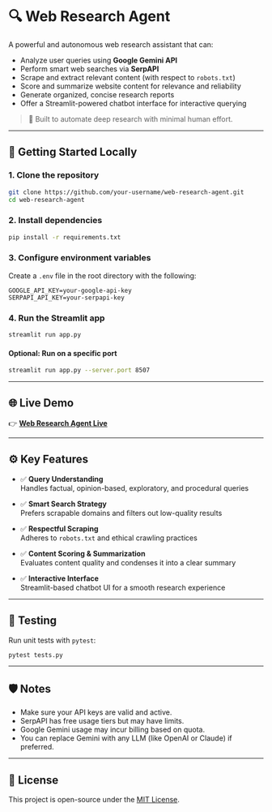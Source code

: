 # 🔍 Web Research Agent

A powerful and autonomous web research assistant that can:

- Analyze user queries using **Google Gemini API**
- Perform smart web searches via **SerpAPI**
- Scrape and extract relevant content (with respect to `robots.txt`)
- Score and summarize website content for relevance and reliability
- Generate organized, concise research reports
- Offer a Streamlit-powered chatbot interface for interactive querying

> 🧠 Built to automate deep research with minimal human effort.

---

## 🚀 Getting Started Locally

### 1. Clone the repository
```bash
git clone https://github.com/your-username/web-research-agent.git
cd web-research-agent
```

### 2. Install dependencies
```bash
pip install -r requirements.txt
```

### 3. Configure environment variables

Create a `.env` file in the root directory with the following:

```env
GOOGLE_API_KEY=your-google-api-key
SERPAPI_API_KEY=your-serpapi-key
```

### 4. Run the Streamlit app
```bash
streamlit run app.py
```

#### Optional: Run on a specific port
```bash
streamlit run app.py --server.port 8507
```

---

## 🌐 Live Demo

👉 [**Web Research Agent Live**](https://your-live-demo-link.com)

---

## ⚙️ Key Features

- ✅ **Query Understanding**  
  Handles factual, opinion-based, exploratory, and procedural queries

- ✅ **Smart Search Strategy**  
  Prefers scrapable domains and filters out low-quality results

- ✅ **Respectful Scraping**  
  Adheres to `robots.txt` and ethical crawling practices

- ✅ **Content Scoring & Summarization**  
  Evaluates content quality and condenses it into a clear summary

- ✅ **Interactive Interface**  
  Streamlit-based chatbot UI for a smooth research experience

---

## 🧪 Testing

Run unit tests with `pytest`:
```bash
pytest tests.py
```

---

## 🛡️ Notes

- Make sure your API keys are valid and active.
- SerpAPI has free usage tiers but may have limits.
- Google Gemini usage may incur billing based on quota.
- You can replace Gemini with any LLM (like OpenAI or Claude) if preferred.

---

## 📜 License

This project is open-source under the [MIT License](LICENSE).

